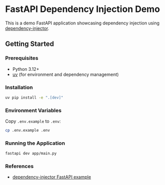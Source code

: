 # FastAPI Dependency Injection Demo

This is a demo FastAPI application showcasing dependency injection using [dependency-injector](https://python-dependency-injector.ets-labs.org/).

## Getting Started

### Prerequisites

- Python 3.12+
- [uv](https://github.com/astral-sh/uv) (for environment and dependency management)

### Installation

```sh
uv pip install -e ".[dev]"
```

### Environment Variables
Copy `.env.example` to `.env`:
```sh
cp .env.example .env
```

### Running the Application
```sh
fastapi dev app/main.py
```

### References
- [dependency-injector FastAPI example](https://python-dependency-injector.ets-labs.org/examples/fastapi.html)